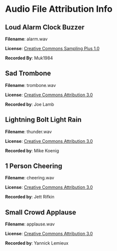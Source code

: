 # Audio File Attribution Info

## Loud Alarm Clock Buzzer

**Filename**: alarm.wav

**License**: [Creative Commons Sampling Plus 1.0](https://creativecommons.org/licenses/sampling+/1.0/)

**Recorded By**: Muk1984



## Sad Trombone

**Filename**: trombone.wav

**License**: [Creative Commons Attribution 3.0](https://creativecommons.org/licenses/by/3.0/)

**Recorded by**: Joe Lamb



## Lightning Bolt Light Rain

**Filename**: thunder.wav

**License**: [Creative Commons Attribution 3.0](https://creativecommons.org/licenses/by/3.0/)

**Recorded by**: Mike Koenig



## 1 Person Cheering

**Filename**: cheering.wav

**License**: [Creative Commons Attribution 3.0](https://creativecommons.org/licenses/by/3.0/)

**Recorded by**: Jett Rifkin



## Small Crowd Applause

**Filename**: applause.wav

**License**: [Creative Commons Attribution 3.0](https://creativecommons.org/licenses/by/3.0/)

**Recorded by**: Yannick Lemieux

